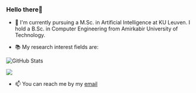### Hello there👋

- 🏫 I'm currently pursuing a M.Sc. in Artificial Intelligence at KU Leuven. I hold a B.Sc. in Computer Engineering from Amirkabir University of Technology.

- 📚 My research interest fields are:

    
</div>

![GitHub Stats](https://github-readme-stats.vercel.app/api?username=rojinakashefi&show_icons=true&count_private=true&theme=algolia&hide_rank=True)

![](https://komarev.com/ghpvc/?username=rojinakashefi&color=lightgrey)

- 📫 You can reach me by my [email](mailto:kashefirojina8@gmail.com)

